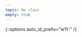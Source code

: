 ```yaml
---
topic: No class
empty: true
---
```


<!-- Going to be out of town this week -->

{::options auto_id_prefix="w11-" /}
<!-- {: .aside-wrapper}
<span class="highlighter">
[W11 Slides](files/w11.min.pdf){:target="_blank"} (PDF, 266 KB)
</span> -->
